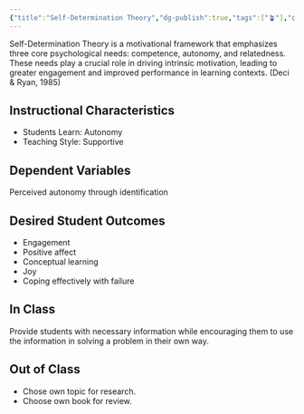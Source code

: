 ```yaml
---
{"title":"Self-Determination Theory","dg-publish":true,"tags":["🪴"],"created":"2024-08-30","modified":"2024-09-13","permalink":"/30-permanent-notes/self-determination-theory/","dgPassFrontmatter":true,"updated":"2024-09-13"}
---
```



Self-Determination Theory is a motivational framework that emphasizes three core psychological needs: competence, autonomy, and relatedness. These needs play a crucial role in driving intrinsic motivation, leading to greater engagement and improved performance in learning contexts. (Deci & Ryan, 1985)

## Instructional Characteristics

- Students Learn: Autonomy
- Teaching Style: Supportive

## Dependent Variables

Perceived autonomy through identification

## Desired Student Outcomes

- Engagement
- Positive affect
- Conceptual learning
- Joy
- Coping effectively with failure

## In Class

Provide students with necessary information while encouraging them to use the information in solving a problem in their own way.

## Out of Class

- Chose own topic for research.
- Choose own book for review.
